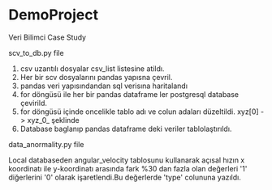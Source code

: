 # DemoProject
Veri Bilimci Case Study

scv_to_db.py file
  1) csv uzantılı dosyalar csv_list listesine atildı.
  2) Her bir scv dosyalarını pandas yapısna çevril.
  3) pandas veri yapısındandan sql verisına haritalandı
  4) for döngüsü ile her bir pandas dataframe ler postgresql database çevirild.
  5) for döngüsü içinde oncelikle tablo adı ve colun adaları düzeltildi.
      xyz[0] -> xyz_0_ şeklinde
  6) Database baglanıp pandas dataframe deki veriler tablolaştırıldı.


data_anormality.py file

Local databaseden angular_velocity tablosunu kullanarak açısal hızın x koordinatı ile y-koordinatı arasında fark %30 dan fazla olan değerleri '1' diğerlerini '0' olarak 
işaretlendi.Bu değerlerde 'type' colununa yazıldı.  

